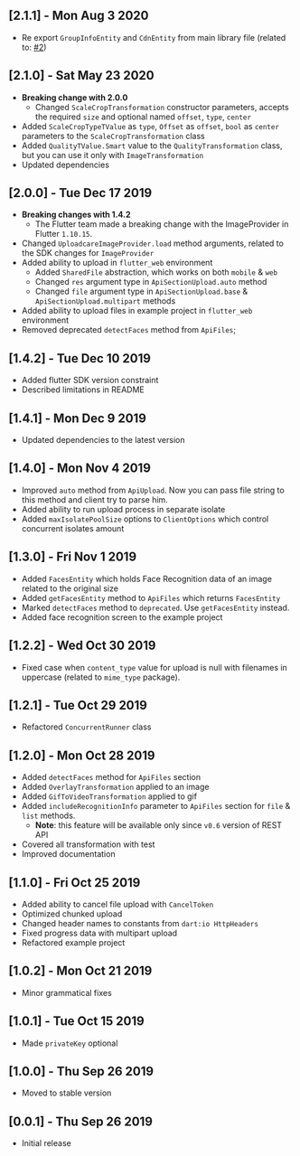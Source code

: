 ## [2.1.1] - Mon Aug 3 2020
* Re export `GroupInfoEntity` and `CdnEntity` from main library file (related to: [#2](https://github.com/KonstantinKai/uploadcare_client/issues/2))

## [2.1.0] - Sat May 23 2020
* **Breaking change with 2.0.0**
  * Changed `ScaleCropTransformation` constructor parameters, accepts the required `size` and optional named `offset`, `type`, `center`
* Added `ScaleCropTypeTValue` as `type`, `Offset` as `offset`, `bool` as `center` parameters to the `ScaleCropTransformation` class
* Added `QualityTValue.Smart` value to the `QualityTransformation` class, but you can use it only with `ImageTransformation`
* Updated dependencies

## [2.0.0] - Tue Dec 17 2019
* **Breaking changes with 1.4.2**
  * The Flutter team made a breaking change with the ImageProvider in Flutter `1.10.15`.
* Changed `UploadcareImageProvider.load` method arguments, related to the SDK changes for `ImageProvider`
* Added ability to upload in `flutter_web` environment
  * Added `SharedFile` abstraction, which works on both `mobile` & `web`
  * Changed `res` argument type in `ApiSectionUpload.auto` method
  * Changed `file` argument type in `ApiSectionUpload.base` & `ApiSectionUpload.multipart` methods
* Added ability to upload files in example project in `flutter_web` environment
* Removed deprecated `detectFaces` method from `ApiFiles`;

## [1.4.2] - Tue Dec 10 2019
* Added flutter SDK version constraint
* Described limitations in README

## [1.4.1] - Mon Dec 9 2019
* Updated dependencies to the latest version

## [1.4.0] - Mon Nov 4 2019

* Improved `auto` method from `ApiUpload`. Now you can pass file string to this method and client try to parse him.
* Added ability to run upload process in separate isolate
* Added `maxIsolatePoolSize` options to `ClientOptions` which control concurrent isolates amount

## [1.3.0] - Fri Nov 1 2019

* Added `FacesEntity` which holds Face Recognition data of an image related to the original size
* Added `getFacesEntity` method to `ApiFiles` which returns `FacesEntity`
* Marked `detectFaces` method to `deprecated`. Use `getFacesEntity` instead.
* Added face recognition screen to the example project

## [1.2.2] - Wed Oct 30 2019

* Fixed case when `content_type` value for upload is null with filenames in uppercase (related to `mime_type` package).

## [1.2.1] - Tue Oct 29 2019

* Refactored `ConcurrentRunner` class

## [1.2.0] - Mon Oct 28 2019

* Added `detectFaces` method for `ApiFiles` section
* Added `OverlayTransformation` applied to an image
* Added `GifToVideoTransformation` applied to gif
* Added `includeRecognitionInfo` parameter to `ApiFiles` section for `file` & `list` methods.
    * **Note**: this feature will be available only since `v0.6` version of REST API
* Covered all transformation with test
* Improved documentation

## [1.1.0] - Fri Oct 25 2019

* Added ability to cancel file upload with `CancelToken`
* Optimized chunked upload
* Changed header names to constants from `dart:io HttpHeaders`
* Fixed progress data with multipart upload
* Refactored example project

## [1.0.2] - Mon Oct 21 2019

* Minor grammatical fixes

## [1.0.1] - Tue Oct 15 2019

* Made `privateKey` optional

## [1.0.0] - Thu Sep 26 2019

* Moved to stable version

## [0.0.1] - Thu Sep 26 2019

* Initial release
